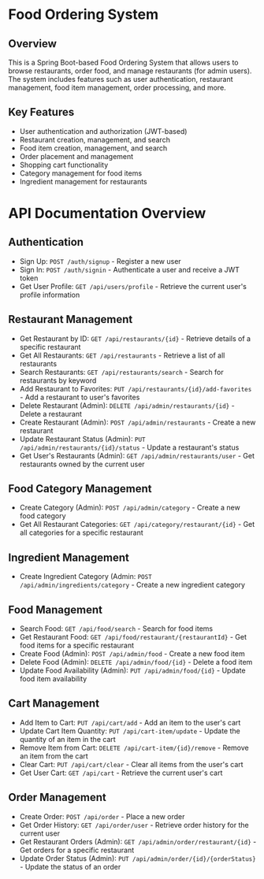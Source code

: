 # Food Ordering System

## Overview
This is a Spring Boot-based Food Ordering System that allows users to browse restaurants, order food, and manage restaurants (for admin users). The system includes features such as user authentication, restaurant management, food item management, order processing, and more.

## Key Features
- User authentication and authorization (JWT-based)
- Restaurant creation, management, and search
- Food item creation, management, and search
- Order placement and management
- Shopping cart functionality
- Category management for food items
- Ingredient management for restaurants

# API Documentation Overview

## Authentication
- Sign Up: `POST /auth/signup` - Register a new user
- Sign In: `POST /auth/signin` - Authenticate a user and receive a JWT token
- Get User Profile: `GET /api/users/profile` - Retrieve the current user's profile information

## Restaurant Management
- Get Restaurant by ID: `GET /api/restaurants/{id}` - Retrieve details of a specific restaurant
- Get All Restaurants: `GET /api/restaurants` - Retrieve a list of all restaurants
- Search Restaurants: `GET /api/restaurants/search` - Search for restaurants by keyword
- Add Restaurant to Favorites: `PUT /api/restaurants/{id}/add-favorites` - Add a restaurant to user's favorites
- Delete Restaurant (Admin): `DELETE /api/admin/restaurants/{id}` - Delete a restaurant
- Create Restaurant (Admin): `POST /api/admin/restaurants` - Create a new restaurant
- Update Restaurant Status (Admin): `PUT /api/admin/restaurants/{id}/status` - Update a restaurant's status
- Get User's Restaurants (Admin): `GET /api/admin/restaurants/user` - Get restaurants owned by the current user

## Food Category Management
- Create Category (Admin): `POST /api/admin/category` - Create a new food category
- Get All Restaurant Categories: `GET /api/category/restaurant/{id}` - Get all categories for a specific restaurant

## Ingredient Management
- Create Ingredient Category (Admin: `POST /api/admin/ingredients/category` - Create a new ingredient category

## Food Management
- Search Food: `GET /api/food/search` - Search for food items
- Get Restaurant Food: `GET /api/food/restaurant/{restaurantId}` - Get food items for a specific restaurant
- Create Food (Admin): `POST /api/admin/food` - Create a new food item
- Delete Food (Admin): `DELETE /api/admin/food/{id}` - Delete a food item
- Update Food Availability (Admin): `PUT /api/admin/food/{id}` - Update food item availability

## Cart Management
- Add Item to Cart: `PUT /api/cart/add` - Add an item to the user's cart
- Update Cart Item Quantity: `PUT /api/cart-item/update` - Update the quantity of an item in the cart
- Remove Item from Cart: `DELETE /api/cart-item/{id}/remove` - Remove an item from the cart
- Clear Cart: `PUT /api/cart/clear` - Clear all items from the user's cart
- Get User Cart: `GET /api/cart` - Retrieve the current user's cart

## Order Management
- Create Order: `POST /api/order` - Place a new order
- Get Order History: `GET /api/order/user` - Retrieve order history for the current user
- Get Restaurant Orders (Admin): `GET /api/admin/order/restaurant/{id}` - Get orders for a specific restaurant
- Update Order Status (Admin): `PUT /api/admin/order/{id}/{orderStatus}` - Update the status of an order
